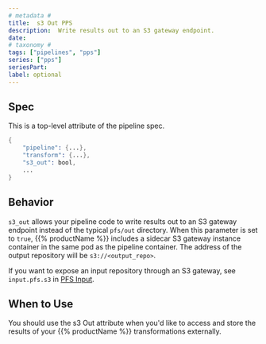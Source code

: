 ```yaml
---
# metadata # 
title:  s3 Out PPS
description:  Write results out to an S3 gateway endpoint.
date: 
# taxonomy #
tags: ["pipelines", "pps"]
series: ["pps"]
seriesPart:
label: optional
---
```


## Spec
This is a top-level attribute of the pipeline spec. 

```s
{
    "pipeline": {...},
    "transform": {...},
    "s3_out": bool,
    ...
}

```

## Behavior 

`s3_out` allows your pipeline code to write results out to an S3 gateway
endpoint instead of the typical `pfs/out` directory. When this parameter
is set to `true`, {{% productName %}} includes a sidecar S3 gateway instance
container in the same pod as the pipeline container. The address of the
output repository will be `s3://<output_repo>`. 

If you want to expose an input repository through an S3 gateway, see
`input.pfs.s3` in [PFS Input](/{{%release%}}/build-dags/pipeline-spec/input-pfs). 

## When to Use 

You should use the s3 Out attribute when you'd like to access and store the results of your {{% productName %}} transformations externally. 

